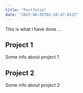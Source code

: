 ```yaml
---
title: "Portfolio"
date: "2025-06-05T01:56:47.852Z"
---
```



This is what I have done …


## Project 1

Some info about project 1


## Project 2

Some info about project 2

